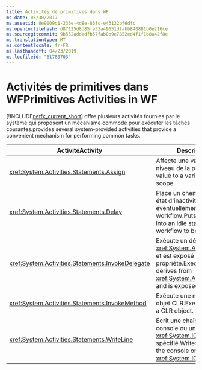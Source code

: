 ```yaml
---
title: Activités de primitives dans WF
ms.date: 03/30/2017
ms.assetid: 8e9009d1-236e-4d8e-86fc-e43132bf6dfc
ms.openlocfilehash: d87125d8d85fa33a49651dfabb840881b0e216ce
ms.sourcegitcommit: 9b552addadfb57fab0b9e7852ed4f1f1b8a42f8e
ms.translationtype: MT
ms.contentlocale: fr-FR
ms.lasthandoff: 04/23/2019
ms.locfileid: "61780703"
---
```

# <a name="primitives-activities-in-wf"></a><span data-ttu-id="66b30-102">Activités de primitives dans WF</span><span class="sxs-lookup"><span data-stu-id="66b30-102">Primitives Activities in WF</span></span>
[!INCLUDE[netfx_current_short](../../../includes/netfx-current-short-md.md)] <span data-ttu-id="66b30-103">offre plusieurs activités fournies par le système qui proposent un mécanisme commode pour exécuter les tâches courantes.</span><span class="sxs-lookup"><span data-stu-id="66b30-103">provides several system-provided activities that provide a convenient mechanism for performing common tasks.</span></span>  
  
|<span data-ttu-id="66b30-104">Activité</span><span class="sxs-lookup"><span data-stu-id="66b30-104">Activity</span></span>|<span data-ttu-id="66b30-105">Description</span><span class="sxs-lookup"><span data-stu-id="66b30-105">Description</span></span>|  
|--------------|-----------------|  
|<xref:System.Activities.Statements.Assign>|<span data-ttu-id="66b30-106">Affecte une valeur à une variable au niveau de la portée actuelle.</span><span class="sxs-lookup"><span data-stu-id="66b30-106">Assigns a value to a variable at the current scope.</span></span>|  
|<xref:System.Activities.Statements.Delay>|<span data-ttu-id="66b30-107">Place un chemin d'exécution dans un état d'inactivité, en autorisant éventuellement le déchargement du workflow.</span><span class="sxs-lookup"><span data-stu-id="66b30-107">Puts one path of execution into an idle state, possibly allowing the workflow to be unloaded.</span></span>|  
|<xref:System.Activities.Statements.InvokeDelegate>|<span data-ttu-id="66b30-108">Exécute un délégué qui dérive de <xref:System.Activities.ActivityDelegate> et est exposé en tant que propriété.</span><span class="sxs-lookup"><span data-stu-id="66b30-108">Executes a delegate that derives from <xref:System.Activities.ActivityDelegate> and is exposed as a property.</span></span>|  
|<xref:System.Activities.Statements.InvokeMethod>|<span data-ttu-id="66b30-109">Exécute une méthode publique d'un objet CLR.</span><span class="sxs-lookup"><span data-stu-id="66b30-109">Executes a public method of a CLR object.</span></span>|  
|<xref:System.Activities.Statements.WriteLine>|<span data-ttu-id="66b30-110">Écrit une chaîne spécifiée dans la console ou un objet <xref:System.IO.TextWriter> spécifié.</span><span class="sxs-lookup"><span data-stu-id="66b30-110">Writes a specified string to the console or a specified <xref:System.IO.TextWriter> object.</span></span>|
